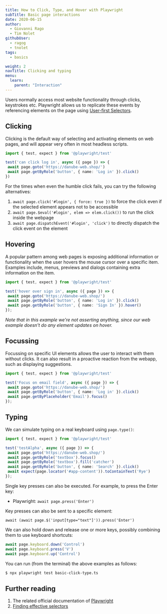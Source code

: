 ```yaml
---
title: How to Click, Type, and Hover with Playwright
subTitle: Basic page interactions
date: 2020-06-15
author:
  - Giovanni Rago
  - Tim Nolet
githubUser:
  - ragog
  - tnolet
tags:
  - basics

weight: 2
navTitle: Clicking and typing
menu:
  learn:
    parent: "Interaction"
---
```


Users normally access most website functionality through clicks, keystrokes etc. Playwright allows us to replicate these events by referencing elements on the page using [User-first Selectors](https://www.checklyhq.com/blog/playwright-user-first-selectors/).

<!-- more -->

## Clicking

Clicking is the default way of selecting and activating elements on web pages, and will appear very often in most headless scripts.

 ```ts
import { test, expect } from '@playwright/test'

test('can click log in', async ({ page }) => {
  await page.goto('https://danube-web.shop/')
  await page.getByRole('button', { name: 'Log in' }).click()
})
 ```


For the times when even the humble click fails, you can try the following alternatives:
1. `await page.click('#login', { force: true })` to force the click even if the selected element appears not to be accessible
2. `await page.$eval('#login', elem => elem.click())` to run the click inside the webpage
3. `await page.dispatchEvent('#login', 'click')` to directly dispatch the click event on the element

## Hovering

A popular pattern among web pages is exposing additional information or functionality when the user hovers the mouse cursor over a specific item. Examples include, menus, previews and dialogs containing extra information on the item.


 ```ts
import { test, expect } from '@playwright/test'

test('hover over sign in', async ({ page }) => {
  await page.goto('https://danube-web.shop/')
  await page.getByRole('button', { name: 'Log in' }).click()
  await page.getByRole('button', { name: 'Sign In' }).hover()
});
 ```
*Note that in this example we're not asserting anything, since our web example doesn't do any element updates on hover.*

## Focussing

Focussing on specific UI elements allows the user to interact with them without clicks. It can also result in a proactive reaction from the webapp, such as displaying suggestions.


 ```ts
import { test, expect } from '@playwright/test'

test('Focus on email field', async ({ page }) => {
  await page.goto('https://danube-web.shop/')
  await page.getByRole('button', { name: 'Log in' }).click()
  await page.getByPlaceholder('Email').focus()
});
 ```
## Typing

We can simulate typing on a real keyboard using `page.type()`:

 ```ts
 import { test, expect } from '@playwright/test'

test('testAlpha', async ({ page }) => {
  await page.goto('https://danube-web.shop/')
  await page.getByRole('textbox').focus()
  await page.getByRole('textbox').fill('catcher')
  await page.getByRole('button', { name: 'Search' }).click()
  await expect(page.locator('#app-content')).toContainText('Rye')
});
 ```


Single key presses can also be executed. For example, to press the Enter key:
- Playwright: `await page.press('Enter')`

Key presses can also be sent to a specific element:

`await (await page.$('input[type="text"]')).press('Enter')`

We can also hold down and release one or more keys, possibly combining them to use keyboard shortcuts:

```ts
await page.keyboard.down('Control')
await page.keyboard.press('V')
await page.keyboard.up('Control')
```

You can run (from the terminal) the above examples as follows:
```sh
$ npx playwright test basic-click-type.ts
```

## Further reading
1. The related official documentation of [Playwright](https://playwright.dev/docs/input#mouse-click) 
2. [Finding effective selectors](/learn/playwright/selectors/)
